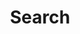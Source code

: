 ---
title: "Search" # in any language you want
layout: "search" # necessary for search
url: "/search"
# description: "Description for Search"
summary: "search"
placeholder: "Find text containing..."
---